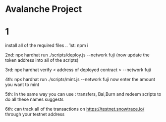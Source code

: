 # Avalanche Project 

# 1

install all of the required files .. 
1st:  npm i

2nd: npx hardhat run ./scripts/deploy.js --network fuji 
(now update the token address into all of the scripts)

3rd: npx hardhat verify < address of deployed contract > --network fuji

4th: npx hardhat run ./scripts/mint.js --network fuji 
now enter the amount you want to mint


5th: In the same way you can use : transfers, Bal,Burn and redeem scripts to do all these names suggests 

6th: can track all of the transactions on https://testnet.snowtrace.io/
through your testnet address 
